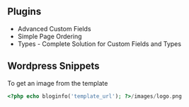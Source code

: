 ## Plugins
* Advanced Custom Fields
* Simple Page Ordering
* Types - Complete Solution for Custom Fields and Types

## Wordpress Snippets

To get an image from the template
```php
<?php echo bloginfo('template_url'); ?>/images/logo.png
```

